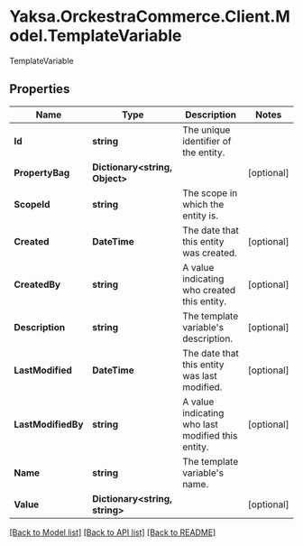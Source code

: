 # Yaksa.OrckestraCommerce.Client.Model.TemplateVariable
TemplateVariable

## Properties

Name | Type | Description | Notes
------------ | ------------- | ------------- | -------------
**Id** | **string** | The unique identifier of the entity. | 
**PropertyBag** | **Dictionary&lt;string, Object&gt;** |  | [optional] 
**ScopeId** | **string** | The scope in which the entity is. | 
**Created** | **DateTime** | The date that this entity was created. | [optional] 
**CreatedBy** | **string** | A value indicating who created this entity. | [optional] 
**Description** | **string** | The template variable&#39;s description. | [optional] 
**LastModified** | **DateTime** | The date that this entity was last modified. | [optional] 
**LastModifiedBy** | **string** | A value indicating who last modified this entity. | [optional] 
**Name** | **string** | The template variable&#39;s name. | 
**Value** | **Dictionary&lt;string, string&gt;** |  | [optional] 

[[Back to Model list]](../README.md#documentation-for-models) [[Back to API list]](../README.md#documentation-for-api-endpoints) [[Back to README]](../README.md)

